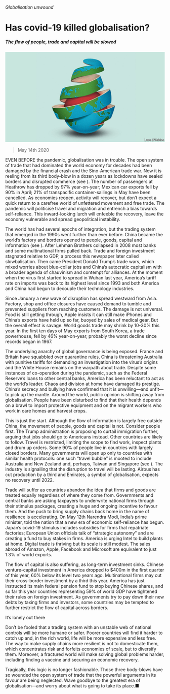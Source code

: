 ###### Globalisation unwound

# Has covid-19 killed globalisation? 

##### The flow of people, trade and capital will be slowed 

![image](images/20200516_LDD001.jpg) 

> May 14th 2020 

EVEN BEFORE the pandemic, globalisation was in trouble. The open system of trade that had dominated the world economy for decades had been damaged by the financial crash and the Sino-American trade war. Now it is reeling from its third body-blow in a dozen years as lockdowns have sealed borders and disrupted commerce (see ). The number of passengers at Heathrow has dropped by 97% year-on-year; Mexican car exports fell by 90% in April; 21% of transpacific container-sailings in May have been cancelled. As economies reopen, activity will recover, but don’t expect a quick return to a carefree world of unfettered movement and free trade. The pandemic will politicise travel and migration and entrench a bias towards self-reliance. This inward-looking lurch will enfeeble the recovery, leave the economy vulnerable and spread geopolitical instability.

The world has had several epochs of integration, but the trading system that emerged in the 1990s went further than ever before. China became the world’s factory and borders opened to people, goods, capital and information (see ). After Lehman Brothers collapsed in 2008 most banks and some multinational firms pulled back. Trade and foreign investment stagnated relative to GDP, a process this newspaper later called slowbalisation. Then came President Donald Trump’s trade wars, which mixed worries about blue-collar jobs and China’s autocratic capitalism with a broader agenda of chauvinism and contempt for alliances. At the moment when the virus first started to spread in Wuhan last year, America’s tariff rate on imports was back to its highest level since 1993 and both America and China had begun to decouple their technology industries.


Since January a new wave of disruption has spread westward from Asia. Factory, shop and office closures have caused demand to tumble and prevented suppliers from reaching customers. The damage is not universal. Food is still getting through, Apple insists it can still make iPhones and China’s exports have held up so far, buoyed by sales of medical gear. But the overall effect is savage. World goods trade may shrink by 10-30% this year. In the first ten days of May exports from South Korea, a trade powerhouse, fell by 46% year-on-year, probably the worst decline since records began in 1967.

The underlying anarchy of global governance is being exposed. France and Britain have squabbled over quarantine rules, China is threatening Australia with punitive tariffs for demanding an investigation into the virus’s origins and the White House remains on the warpath about trade. Despite some instances of co-operation during the pandemic, such as the Federal Reserve’s loans to other central banks, America has been reluctant to act as the world’s leader. Chaos and division at home have damaged its prestige. China’s secrecy and bullying have confirmed that it is unwilling—and unfit—to pick up the mantle. Around the world, public opinion is shifting away from globalisation. People have been disturbed to find that their health depends on a brawl to import protective equipment and on the migrant workers who work in care homes and harvest crops.

This is just the start. Although the flow of information is largely free outside China, the movement of people, goods and capital is not. Consider people first. The Trump administration is proposing to curtail immigration further, arguing that jobs should go to Americans instead. Other countries are likely to follow. Travel is restricted, limiting the scope to find work, inspect plants and drum up orders. Some 90% of people live in countries with largely closed borders. Many governments will open up only to countries with similar health protocols: one such “travel bubble” is mooted to include Australia and New Zealand and, perhaps, Taiwan and Singapore (see ). The industry is signalling that the disruption to travel will be lasting. Airbus has cut production by a third and Emirates, a symbol of globalisation, expects no recovery until 2022.

Trade will suffer as countries abandon the idea that firms and goods are treated equally regardless of where they come from. Governments and central banks are asking taxpayers to underwrite national firms through their stimulus packages, creating a huge and ongoing incentive to favour them. And the push to bring supply chains back home in the name of resilience is accelerating. On May 12th Narendra Modi, India’s prime minister, told the nation that a new era of economic self-reliance has begun. Japan’s covid-19 stimulus includes subsidies for firms that repatriate factories; European Union officials talk of “strategic autonomy” and are creating a fund to buy stakes in firms. America is urging Intel to build plants at home. Digital trade is thriving but its scale is still modest. The sales abroad of Amazon, Apple, Facebook and Microsoft are equivalent to just 1.3% of world exports.

The flow of capital is also suffering, as long-term investment sinks. Chinese venture-capital investment in America dropped to $400m in the first quarter of this year, 60% below its level two years ago. Multinational firms may cut their cross-border investment by a third this year. America has just instructed its main federal pension fund to stop buying Chinese shares, and so far this year countries representing 59% of world GDP have tightened their rules on foreign investment. As governments try to pay down their new debts by taxing firms and investors, some countries may be tempted to further restrict the flow of capital across borders.

It’s lonely out there

Don’t be fooled that a trading system with an unstable web of national controls will be more humane or safer. Poorer countries will find it harder to catch up and, in the rich world, life will be more expensive and less free. The way to make supply chains more resilient is not to domesticate them, which concentrates risk and forfeits economies of scale, but to diversify them. Moreover, a fractured world will make solving global problems harder, including finding a vaccine and securing an economic recovery.

Tragically, this logic is no longer fashionable. Those three body-blows have so wounded the open system of trade that the powerful arguments in its favour are being neglected. Wave goodbye to the greatest era of globalisation—and worry about what is going to take its place.■

